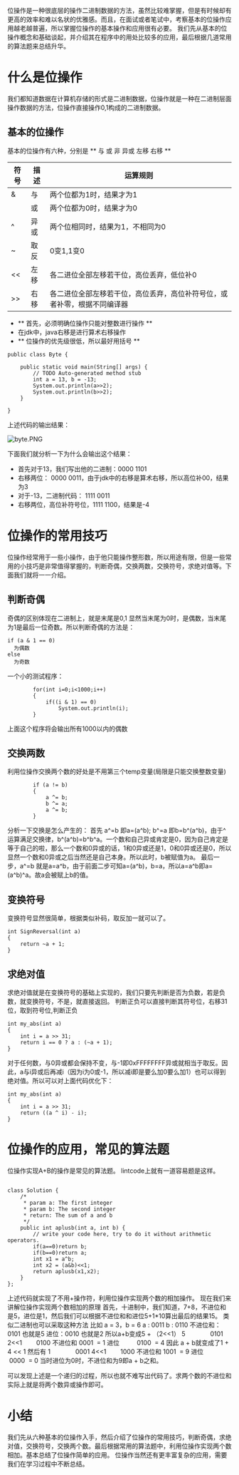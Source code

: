 位操作是一种很底层的操作二进制数据的方法，虽然比较难掌握，但是有时候却有更高的效率和难以名状的优雅感。而且，在面试或者笔试中，考察基本的位操作应用越老越普遍，所以掌握位操作的基本操作和应用很有必要。
我们先从基本的位操作概念和基础谈起，并介绍其在程序中的用处比较多的应用，最后根据几道常用的算法题来总结升华。

# 什么是位操作
我们都知道数据在计算机存储的形式是二进制数据，位操作就是一种在二进制层面操作数据的方法，位操作直接操作0,1构成的二进制数据。
 
## 基本的位操作
基本的位操作有六种，分别是 ** 与 或 非 异或 左移 右移 ** 

符号 | 描述| 运算规则
-------|-------|------------
&      | 与    | 两个位都为1时，结果才为1
        | 或    | 两个位都为0时，结果才为0
^      | 异或 |两个位相同时，结果为1，不相同为0
~     | 取反 | 0变1,1变0
<<   | 左移 | 各二进位全部左移若干位，高位丢弃，低位补0
>>   | 右移 | 各二进位全部左移若干位，高位丢弃，高位补符号位，或者补零，根据不同编译器

*  ** 首先，必须明确位操作只能对整数进行操作 **
* 在jdk中，java右移是进行算术右移操作
* ** 位操作的优先级很低，所以最好用括号 **

```
public class Byte {

	public static void main(String[] args) {
		// TODO Auto-generated method stub
		int a = 13, b = -13;
		System.out.println(a>>2);
		System.out.println(b>>2);
	}

}
```
上述代码的输出结果：

![byte.PNG](http://upload-images.jianshu.io/upload_images/1234352-cb5e4f3e5fe07814.PNG?imageMogr2/auto-orient/strip%7CimageView2/2/w/1240)

下面我们就分析一下为什么会输出这个结果：
* 首先对于13，我们写出他的二进制：0000 1101
* 右移两位： 0000 0011，由于jdk中的右移是算术右移，所以高位补00，结果为3
* 对于-13，二进制代码： 1111 0011
* 右移两位，高位补符号位，1111 1100，结果是-4

# 位操作的常用技巧
位操作经常用于一些小操作，由于他只能操作整形数，所以用途有限，但是一些常用的小技巧是非常值得掌握的，判断奇偶，交换两数，交换符号，求绝对值等。下面我们就将一一介绍。
## 判断奇偶
奇偶的区别体现在二进制上，就是末尾是0,1 显然当末尾为0时，是偶数，当末尾为1是最后一位奇数。所以判断奇偶的方法是：
```
if (a & 1 == 0)
  为偶数
else
  为奇数  
```
一个小的测试程序：
```
		for(int i=0;i<1000;i++)
		{
			if((i & 1) == 0)
				System.out.println(i);
		}
```
上面这个程序将会输出所有1000以内的偶数

## 交换两数
利用位操作交换两个数的好处是不用第三个temp变量(局限是只能交换整数变量)
```
	    if (a != b)  
	    {  
	        a ^= b;  
	        b ^= a;  
	        a ^= b;  
	    } 
```
分析一下交换是怎么产生的：
首先 a^=b 即a=(a^b);
b^=a 即b=b^(a^b)，由于^运算满足交换律，b^(a^b)=b^b^a。一个数和自己异或肯定是0，因为自己肯定是等于自己的啦，那么一个数和0异或的话，1和0异或还是1，0和0异或还是0，所以显然一个数和0异或之后当然还是自己本身。所以此时，b被赋值为a。
最后一步，a^=b 就是a=a^b，由于前面二步可知a=(a^b)，b=a，所以a=a^b即a=(a^b)^a。故a会被赋上b的值。

## 变换符号
变换符号显然很简单，根据类似补码，取反加一就可以了。
```
int SignReversal(int a)  
{  
    return ~a + 1;  
} 
```

## 求绝对值
求绝对值就是在变换符号的基础上实现的，我们只要先判断是否为负数，若是负数，就变换符号，不是，就直接返回。
判断正负可以直接判断其符号位，右移31位，取到符号位,判断正负
```
int my_abs(int a)  
{  
    int i = a >> 31;  
    return i == 0 ? a : (~a + 1);  
}
```
对于任何数，与0异或都会保持不变，与-1即0xFFFFFFFF异或就相当于取反。因此，a与i异或后再减i（因为i为0或-1，所以减i即是要么加0要么加1）也可以得到绝对值。所以可以对上面代码优化下：
```
int my_abs(int a)  
{  
    int i = a >> 31;  
    return ((a ^ i) - i);  
} 
```
# 位操作的应用，常见的算法题
位操作实现A+B的操作是常见的算法题。
lintcode上就有一道容易题是这样。
```

class Solution {
    /*
     * param a: The first integer
     * param b: The second integer
     * return: The sum of a and b
     */
    public int aplusb(int a, int b) {
        // write your code here, try to do it without arithmetic operators.
        if(a==0)return b;  
        if(b==0)return a;  
        int x1 = a^b;  
        int x2 = (a&b)<<1;  
        return aplusb(x1,x2); 
    }
};
```
上述代码就实现了不用+操作符，利用位操作实现两个数的相加操作。
现在我们来讲解位操作实现两个数相加的原理
首先，十进制中，我们知道，7+8，不进位和是5，进位是1，然后我们可以根据不进位和和进位5+1*10算出最后的结果15。
类似二进制也可以采取这种方法
比如
a = 3，b = 6
a : 0011
b : 0110
不进位和： 0101   也就是5
进位：0010  也就是2
所以a+b变成5 + （2<<1）
5　　　　0101
2<<1 　　0100
不进位和 0001  = 1
进位          0100  = 4
因此 a + b就变成了1 + 4 << 1
然后有
1　　　　0001
4<<1 　　1000
不进位和 1001  = 9
进位          0000  = 0
当时进位为0时，不进位和为9即a + b之和。

可以发现上述是一个递归的过程，所以也就不难写出代码了。求两个数的不进位和实际上就是将两个数异或操作即可。

# 小结
我们先从六种基本的位操作入手，然后介绍了位操作的常用技巧，判断奇偶，求绝对值，交换符号，交换两个数。最后根据常用的算法题中，利用位操作实现两个数相加。基本总结了位操作简单的应用。
位操作当然还有更丰富复杂的应用，需要我们在学习过程中不断总结。
